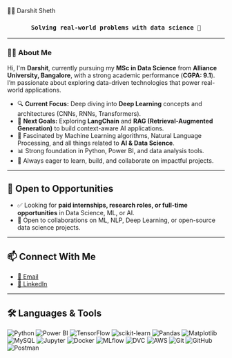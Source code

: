 👨‍💻 Darshit Sheth

<h3 align="center"><code>Solving real-world problems with data science 🚀</code></h3>

---

### 🧑‍🎓 About Me

Hi, I'm **Darshit**, currently pursuing my **MSc in Data Science** from **Alliance University, Bangalore**, with a strong academic performance (**CGPA: 9.1**). I’m passionate about exploring data-driven technologies that power real-world applications.

- 🔍 **Current Focus:** Deep diving into **Deep Learning** concepts and architectures (CNNs, RNNs, Transformers).
- 🤖 **Next Goals:** Exploring **LangChain** and **RAG (Retrieval-Augmented Generation)** to build context-aware AI applications.
- 🧠 Fascinated by Machine Learning algorithms, Natural Language Processing, and all things related to **AI & Data Science**.
- 📊 Strong foundation in Python, Power BI, and data analysis tools.
- 🔬 Always eager to learn, build, and collaborate on impactful projects.

---

## 💼 Open to Opportunities

- ✅ Looking for **paid internships, research roles, or full-time opportunities** in Data Science, ML, or AI.
- 🤝 Open to collaborations on ML, NLP, Deep Learning, or open-source data science projects.

---

## 📫 Connect With Me

- [📧 Email](mailto:darshitshethofficial222@gmail.com)
- [💼 LinkedIn](https://www.linkedin.com/in/darshit-sheth/)

---

## 🛠️ Languages & Tools

![Python](https://img.shields.io/badge/-Python-3776AB?logo=python&logoColor=white)
![Power BI](https://img.shields.io/badge/-PowerBI-F2C811?logo=powerbi&logoColor=black)
![TensorFlow](https://img.shields.io/badge/-TensorFlow-FF6F00?logo=tensorflow&logoColor=white)
![scikit-learn](https://img.shields.io/badge/-Scikit--Learn-F7931E?logo=scikit-learn&logoColor=white)
![Pandas](https://img.shields.io/badge/-Pandas-150458?logo=pandas&logoColor=white)
![Matplotlib](https://img.shields.io/badge/-Matplotlib-11557C?logo=matplotlib&logoColor=white)
![MySQL](https://img.shields.io/badge/-MySQL-4479A1?logo=mysql&logoColor=white)
![Jupyter](https://img.shields.io/badge/-Jupyter-DA5B0B?logo=jupyter&logoColor=white)
![Docker](https://img.shields.io/badge/-Docker-2496ED?logo=docker&logoColor=white)
![MLflow](https://img.shields.io/badge/-MLflow-015CAB?logo=mlflow&logoColor=white)
![DVC](https://img.shields.io/badge/-DVC-945DD6?logo=dvc&logoColor=white)
![AWS](https://img.shields.io/badge/-AWS-232F3E?logo=amazon-aws&logoColor=white)
![Git](https://img.shields.io/badge/-Git-F05032?logo=git&logoColor=white)
![GitHub](https://img.shields.io/badge/-GitHub-181717?logo=github&logoColor=white)
![Postman](https://img.shields.io/badge/-Postman-FF6C37?logo=postman&logoColor=white)


